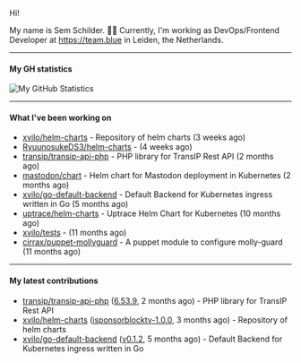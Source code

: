 Hi!

My name is Sem Schilder. 👋🏻 Currently, I'm working as DevOps/Frontend Developer at https://team.blue in Leiden, the Netherlands.

---

#### My GH statistics

![My GitHub Statistics](https://github-readme-stats.vercel.app/api?username=xvilo&show_icons=true&count_private=true&hide_title=true)

---

#### What I've been working on

- [xvilo/helm-charts](https://github.com/xvilo/helm-charts) - Repository of helm charts (3 weeks ago)
- [RyuunosukeDS3/helm-charts](https://github.com/RyuunosukeDS3/helm-charts) -  (4 weeks ago)
- [transip/transip-api-php](https://github.com/transip/transip-api-php) - PHP library for TransIP Rest API (2 months ago)
- [mastodon/chart](https://github.com/mastodon/chart) - Helm chart for Mastodon deployment in Kubernetes (2 months ago)
- [xvilo/go-default-backend](https://github.com/xvilo/go-default-backend) - Default Backend for Kubernetes ingress written in Go (5 months ago)
- [uptrace/helm-charts](https://github.com/uptrace/helm-charts) - Uptrace Helm Chart for Kubernetes (10 months ago)
- [xvilo/tests](https://github.com/xvilo/tests) -  (11 months ago)
- [cirrax/puppet-mollyguard](https://github.com/cirrax/puppet-mollyguard) - A puppet module to configure molly-guard (11 months ago)

---

#### My latest contributions

- [transip/transip-api-php](https://github.com/transip/transip-api-php) ([6.53.9](https://github.com/transip/transip-api-php/releases/tag/6.53.9), 2 months ago) - PHP library for TransIP Rest API
- [xvilo/helm-charts](https://github.com/xvilo/helm-charts) ([isponsorblocktv-1.0.0](https://github.com/xvilo/helm-charts/releases/tag/isponsorblocktv-1.0.0), 3 months ago) - Repository of helm charts
- [xvilo/go-default-backend](https://github.com/xvilo/go-default-backend) ([v0.1.2](https://github.com/xvilo/go-default-backend/releases/tag/v0.1.2), 5 months ago) - Default Backend for Kubernetes ingress written in Go
